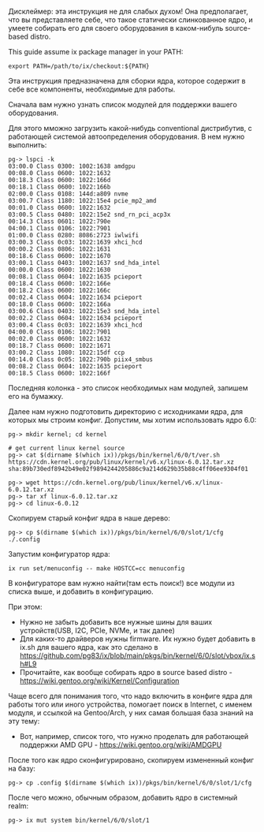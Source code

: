 Дисклеймер: эта инструкция не для слабых духом! Она предполагает, что вы представляете себе, что такое статически слинкованное ядро, и умеете собирать его для своего оборудования в каком-нибуль source-based distro.

This guide assume ix package manager in your PATH:

```
export PATH=/path/to/ix/checkout:${PATH}
```

Эта инструкция предназначена для сборки ядра, которое содержит в себе все компоненты, необходимые для работы.

Сначала вам нужно узнать список модулей для поддержки вашего оборудования.

Для этого мможно загрузить какой-нибудь conventional дистрибутив, с работающей системой автоопределения оборудования. В нем нужно выполнить:

```
pg-> lspci -k
03:00.0 Class 0300: 1002:1638 amdgpu
00:08.0 Class 0600: 1022:1632
00:18.3 Class 0600: 1022:166d
00:18.1 Class 0600: 1022:166b
02:00.0 Class 0108: 144d:a809 nvme
03:00.7 Class 1180: 1022:15e4 pcie_mp2_amd
00:01.0 Class 0600: 1022:1632
03:00.5 Class 0480: 1022:15e2 snd_rn_pci_acp3x
00:14.3 Class 0601: 1022:790e
04:00.1 Class 0106: 1022:7901
01:00.0 Class 0280: 8086:2723 iwlwifi
03:00.3 Class 0c03: 1022:1639 xhci_hcd
00:00.2 Class 0806: 1022:1631
00:18.6 Class 0600: 1022:1670
03:00.1 Class 0403: 1002:1637 snd_hda_intel
00:00.0 Class 0600: 1022:1630
00:08.1 Class 0604: 1022:1635 pcieport
00:18.4 Class 0600: 1022:166e
00:18.2 Class 0600: 1022:166c
00:02.4 Class 0604: 1022:1634 pcieport
00:18.0 Class 0600: 1022:166a
03:00.6 Class 0403: 1022:15e3 snd_hda_intel
00:02.2 Class 0604: 1022:1634 pcieport
03:00.4 Class 0c03: 1022:1639 xhci_hcd
04:00.0 Class 0106: 1022:7901
00:02.0 Class 0600: 1022:1632
00:18.7 Class 0600: 1022:1671
03:00.2 Class 1080: 1022:15df ccp
00:14.0 Class 0c05: 1022:790b piix4_smbus
00:08.2 Class 0604: 1022:1635 pcieport
00:18.5 Class 0600: 1022:166f
```

Последняя колонка - это список необходимых нам модулей, запишем его на бумажку.

Далее нам нужно подготовить директорию с исходниками ядра, для которых мы строим конфиг. Допустим, мы хотим использовать ядро 6.0:

```
pg-> mkdir kernel; cd kernel

# get current linux kernel source
pg-> cat $(dirname $(which ix))/pkgs/bin/kernel/6/0/t/ver.sh
https://cdn.kernel.org/pub/linux/kernel/v6.x/linux-6.0.12.tar.xz
sha:89b730edf8942b49e02f9894244205886c9a214d629b35b88c4ff06ee9304f01

pg-> wget https://cdn.kernel.org/pub/linux/kernel/v6.x/linux-6.0.12.tar.xz
pg-> tar xf linux-6.0.12.tar.xz
pg-> cd linux-6.0.12
```

Скопируем старый конфиг ядра в наше дерево:

```
pg-> cp $(dirname $(which ix))/pkgs/bin/kernel/6/0/slot/1/cfg ./.config
```

Запустим конфигуратор ядра:

```
ix run set/menuconfig -- make HOSTCC=cc menuconfig
```

В конфигураторе вам нужно найти(там есть поиск!) все модули из списка выше, и добавить в конфигурацию.

При этом:

 * Нужно не забыть добавить все нужные шины для ваших устройств(USB, I2C, PCIe, NVMe, и так далее)
 * Для каких-то драйверов нужны firmware. Их нужно будет добавить в ix.sh для вашего ядра, как это сделано в https://github.com/pg83/ix/blob/main/pkgs/bin/kernel/6/0/slot/vbox/ix.sh#L9
 * Прочитайте, как вообще собирать ядро в source based distro - https://wiki.gentoo.org/wiki/Kernel/Configuration

Чаще всего для понимания того, что надо включить в конфиге ядра для работы того или иного устройства, помогает поиск в Internet, с именем модуля, и ссылкой на Gentoo/Arch, у них самая большая база знаний на эту тему:

 * Вот, например, список того, что нужно проделать для работающей поддержки AMD GPU - https://wiki.gentoo.org/wiki/AMDGPU

После того как ядро сконфигурировано, скопируем измененный конфиг на базу:

```
pg-> cp .config $(dirname $(which ix))/pkgs/bin/kernel/6/0/slot/1/cfg
```

После чего можно, обычным образом, добавить ядро в системный realm:

```
pg-> ix mut system bin/kernel/6/0/slot/1
```
